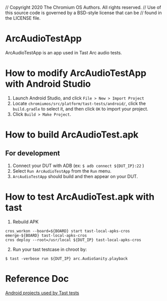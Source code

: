 // Copyright 2020 The Chromium OS Authors. All rights reserved.
// Use of this source code is governed by a BSD-style license that can be
// found in the LICENSE file.

# ArcAudioTestApp
ArcAudioTestApp is an app used in Tast Arc audio tests.

# How to modify ArcAudioTestApp with Android Studio
1. Launch Android Studio, and click `File > New > Import Project`
2. Locate `chromiumos/src/platform/tast-tests/android/`, click the `build.gradle` to select it, and then click `OK` to import your project.
3. Click `Build > Make Project`.

# How to build ArcAudioTest.apk
## For development
1. Connect your DUT with ADB (ex: `$ adb connect ${DUT_IP}:22` )
2. Select `Run ArcAudioTestApp` from the `Run` menu.
3. `ArcAudioTestApp` should build and then appear on your DUT.

# How to test ArcAudioTest.apk with tast

1. Rebuild APK
```
cros_workon --board=${BOARD} start tast-local-apks-cros
emerge-${BOARD} tast-local-apks-cros
cros deploy --root=/usr/local ${DUT_IP} tast-local-apks-cros
```

2. Run your tast testcase in chroot by:
```
$ tast -verbose run ${DUT_IP} arc.AudioSanity.playback
```

# Reference Doc
[Android projects used by Tast tests]


[Android projects used by Tast tests]: https://chromium.googlesource.com/chromiumos/platform/tast-tests/+/HEAD/android/README.md